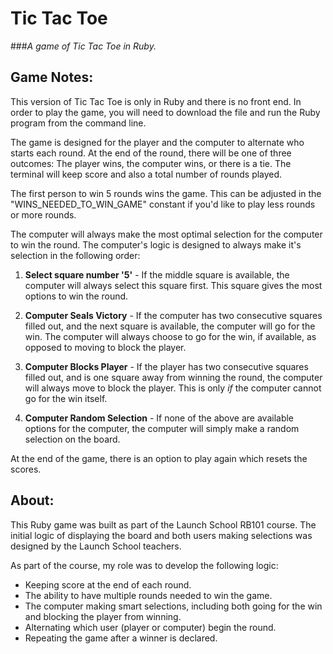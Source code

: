 # Tic Tac Toe
###*A game of Tic Tac Toe in Ruby.*


## Game Notes:

This version of Tic Tac Toe is only in Ruby and there is no front end. In order to play the game, you will need to download the file and run the Ruby program from the command line.

The game is designed for the player and the computer to alternate who starts each round. At the end of the round, there will be one of three outcomes: The player wins, the computer wins, or there is a tie. The terminal will keep score and also a total number of rounds played.

The first person to win 5 rounds wins the game. This can be adjusted in the "WINS_NEEDED_TO_WIN_GAME" constant if you'd like to play less rounds or more rounds.

The computer will always make the most optimal selection for the computer to win the round. The computer's logic is designed to always make it's selection in the following order:

1. **Select square number '5'** - If the middle square is available, the computer will always select this square first. This square gives the most options to win the round.

2. **Computer Seals Victory** - If the computer has two consecutive squares filled out, and the next square is available, the computer will go for the win. The computer will always choose to go for the win, if available, as opposed to moving to block the player.

3. **Computer Blocks Player** - If the player has two consecutive squares filled out, and is one square away from winning the round, the computer will always move to block the player. This is only *if* the computer cannot go for the win itself.

4. **Computer Random Selection** - If none of the above are available options for the computer, the computer will simply make a random selection on the board.

At the end of the game, there is an option to play again which resets the scores.

## About:

This Ruby game was built as part of the Launch School RB101 course. The initial logic of displaying the board and both users making selections was designed by the Launch School teachers. 

As part of the course, my role was to develop the following logic:

* Keeping score at the end of each round.
* The ability to have multiple rounds needed to win the game.
* The computer making smart selections, including both going for the win and blocking the player from winning.
* Alternating which user (player or computer) begin the round.
* Repeating the game after a winner is declared.
